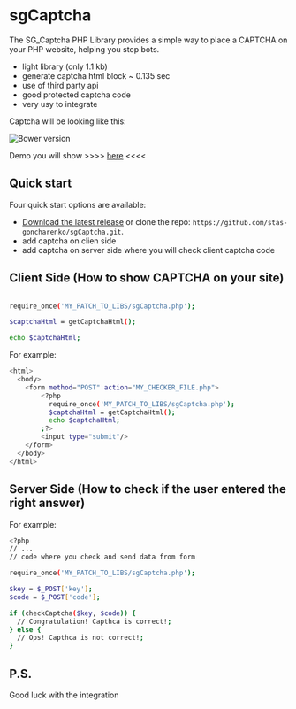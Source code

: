 sgCaptcha
==========

The SG_Captcha PHP Library provides a simple way to place a CAPTCHA on your PHP website, helping you stop bots.
- light library (only 1.1 kb)
- generate captcha html block ~ 0.135 sec
- use of third party api
- good protected captcha code
- very usy to integrate

Captcha will be looking like this:

![Bower version](http://goncharenko.biz/img/libs/sgCaptcha/v1/captcha.png)

Demo you will show >>>> [here](http://goncharenko.biz/sg-captcha-demo) <<<<

## Quick start

Four quick start options are available:

- [Download the latest release](https://github.com/stas-goncharenko/sgCaptcha/archive/master.zip) or clone the repo: `https://github.com/stas-goncharenko/sgCaptcha.git`.
- add captcha on clien side
- add captcha on server side where you will check client captcha code


Client Side (How to show CAPTCHA on your site)
----------------------------------------------

```bash

require_once('MY_PATCH_TO_LIBS/sgCaptcha.php');

$captchaHtml = getCaptchaHtml();

echo $captchaHtml;
```

For example:

```bash
<html>
  <body>
    <form method="POST" action="MY_CHECKER_FILE.php">
        <?php 
          require_once('MY_PATCH_TO_LIBS/sgCaptcha.php');
          $captchaHtml = getCaptchaHtml();
          echo $captchaHtml;
        ;?>
        <input type="submit"/>
    </form>
  </body>
</html>
```


Server Side (How to check if the user entered the right answer)
--------------------------------------------------------------

For example:

```bash
<?php
// ...
// code where you check and send data from form

require_once('MY_PATCH_TO_LIBS/sgCaptcha.php');

$key = $_POST['key'];
$code = $_POST['code'];

if (checkCaptcha($key, $code)) {
  // Congratulation! Capthca is correct!;
} else {
  // Ops! Capthca is not correct!;
}
```

## P.S.
Good luck with the integration 
